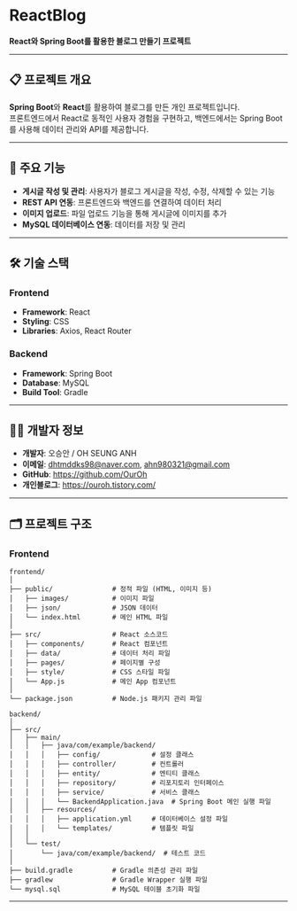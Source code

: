 # ReactBlog  
**React와 Spring Boot를 활용한 블로그 만들기 프로젝트**  

---

## 📋 프로젝트 개요  
**Spring Boot**와 **React**를 활용하여 블로그를 만든 개인 프로젝트입니다.  
프론트엔드에서 React로 동적인 사용자 경험을 구현하고, 백엔드에서는 Spring Boot를 사용해 데이터 관리와 API를 제공합니다.

---

## 🚀 주요 기능  
- **게시글 작성 및 관리**: 사용자가 블로그 게시글을 작성, 수정, 삭제할 수 있는 기능  
- **REST API 연동**: 프론트엔드와 백엔드를 연결하여 데이터 처리  
- **이미지 업로드**: 파일 업로드 기능을 통해 게시글에 이미지를 추가  
- **MySQL 데이터베이스 연동**: 데이터를 저장 및 관리  

---

## 🛠️ 기술 스택  

### **Frontend**  
- **Framework**: React  
- **Styling**: CSS  
- **Libraries**: Axios, React Router  

### **Backend**  
- **Framework**: Spring Boot  
- **Database**: MySQL  
- **Build Tool**: Gradle  

---

## 🧑‍💻 개발자 정보  
- **개발자**: 오승안 / OH SEUNG ANH 
- **이메일**: dhtmddks98@naver.com, ahn980321@gmail.com
- **GitHub**: https://github.com/OurOh
- **개인블로그**: https://ouroh.tistory.com/
  
---

## 🗂️ 프로젝트 구조  

### **Frontend**  
```plaintext
frontend/
│
├── public/               # 정적 파일 (HTML, 이미지 등)  
│   ├── images/           # 이미지 파일  
│   ├── json/             # JSON 데이터  
│   └── index.html        # 메인 HTML 파일  
│
├── src/                  # React 소스코드  
│   ├── components/       # React 컴포넌트  
│   ├── data/             # 데이터 처리 파일  
│   ├── pages/            # 페이지별 구성  
│   ├── style/            # CSS 스타일 파일  
│   └── App.js            # 메인 App 컴포넌트  
│
└── package.json          # Node.js 패키지 관리 파일  

backend/
│
├── src/  
│   ├── main/  
│   │   ├── java/com/example/backend/  
│   │   │   ├── config/             # 설정 클래스  
│   │   │   ├── controller/         # 컨트롤러  
│   │   │   ├── entity/             # 엔티티 클래스  
│   │   │   ├── repository/         # 리포지토리 인터페이스  
│   │   │   ├── service/            # 서비스 클래스  
│   │   │   └── BackendApplication.java  # Spring Boot 메인 실행 파일  
│   │   ├── resources/  
│   │   │   ├── application.yml     # 데이터베이스 설정 파일  
│   │   │   └── templates/          # 템플릿 파일  
│   │
│   └── test/  
│       └── java/com/example/backend/  # 테스트 코드  
│
├── build.gradle          # Gradle 의존성 관리 파일  
├── gradlew               # Gradle Wrapper 실행 파일  
└── mysql.sql             # MySQL 테이블 초기화 파일

```

---


